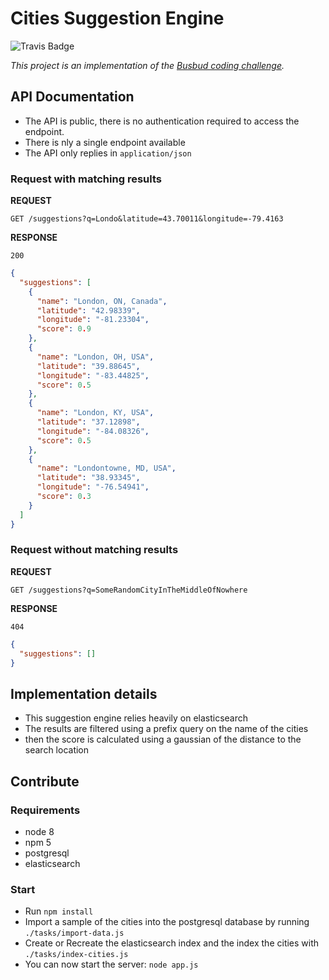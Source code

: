 # Cities Suggestion Engine

![Travis Badge](https://travis-ci.org/barodeur/cities-suggestion-engine.svg?branch=master)

_This project is an implementation of the [Busbud coding challenge](https://github.com/busbud/coding-challenge-backend-c)._

## API Documentation

- The API is public, there is no authentication required to access the endpoint.
- There is nly a single endpoint available 
- The API only replies in `application/json`

### Request with matching results

**REQUEST**

```
GET /suggestions?q=Londo&latitude=43.70011&longitude=-79.4163
```

**RESPONSE**

```
200
```

```json
{
  "suggestions": [
    {
      "name": "London, ON, Canada",
      "latitude": "42.98339",
      "longitude": "-81.23304",
      "score": 0.9
    },
    {
      "name": "London, OH, USA",
      "latitude": "39.88645",
      "longitude": "-83.44825",
      "score": 0.5
    },
    {
      "name": "London, KY, USA",
      "latitude": "37.12898",
      "longitude": "-84.08326",
      "score": 0.5
    },
    {
      "name": "Londontowne, MD, USA",
      "latitude": "38.93345",
      "longitude": "-76.54941",
      "score": 0.3
    }
  ]
}
```

### Request without matching results

**REQUEST**

```
GET /suggestions?q=SomeRandomCityInTheMiddleOfNowhere
```

**RESPONSE**

```
404
```

```json
{
  "suggestions": []
}
```


## Implementation details

- This suggestion engine relies heavily on elasticsearch
- The results are filtered using a prefix query on the name of the cities
- then the score is calculated using a gaussian of the distance to the search location


## Contribute

### Requirements
- node 8
- npm 5
- postgresql
- elasticsearch

### Start
- Run `npm install`
- Import a sample of the cities into the postgresql database by running `./tasks/import-data.js`
- Create or Recreate the elasticsearch index and the index the cities with `./tasks/index-cities.js`
- You can now start the server: `node app.js`
